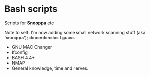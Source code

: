 # Bash scripts
Scripts for **Snooppa** etc


Note to self: I'm now adding some small network scanning stuff (aka 'snooppa'); dependencies I guess:
- GNU MAC Changer
- Ifconfig
- BASH 4.4+
- NMAP
- General knowledge, time and nerves.

